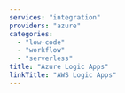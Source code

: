 ```yaml
---
services: "integration"
providers: "azure"
categories:
  - "low-code"
  - "workflow"
  - "serverless"
title: "Azure Logic Apps"
linkTitle: "AWS Logic Apps"
---
```


